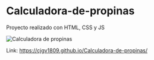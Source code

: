 # Calculadora-de-propinas

Proyecto realizado con HTML, CSS y JS

![Calculadora de propinas](https://user-images.githubusercontent.com/57246901/85931054-ab326300-b897-11ea-8898-d5f76024b2aa.png)

Link:
https://cjgv1809.github.io/Calculadora-de-propinas/
